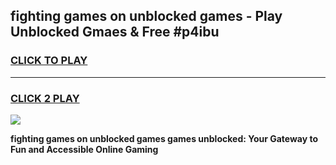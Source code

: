 
## fighting games on unblocked games - Play Unblocked Gmaes & Free #p4ibu
<h3>
<a href="https://premium.freeplayer.one?title=fighting_games_on_unblocked_games&ref=01M">CLICK TO PLAY</a></h3>
<hr>

<h3>
<a href="https://premium.freeplayer.one?title=fighting_games_on_unblocked_games&ref=01M">CLICK 2 PLAY</a>
  
</h3>

<a href="https://premium.freeplayer.one?title=fighting_games_on_unblocked_games&ref=01M"><img src="https://clearcache.store/games.png"></a>


**fighting games on unblocked games games unblocked: Your Gateway to Fun and Accessible Online Gaming**
